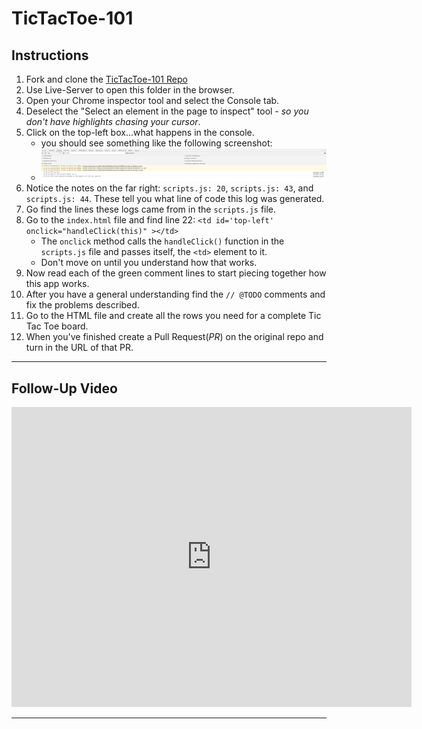 # TicTacToe-101

## Instructions

1. Fork and clone the [TicTacToe-101 Repo](https://github.com/AustinCodingAcademy/TicTacToe-101)
1. Use Live-Server to open this folder in the browser.
1. Open your Chrome inspector tool and select the Console tab.
1. Deselect the "Select an element in the page to inspect" tool - *so you don't have highlights chasing your cursor*.
1. Click on the top-left box...what happens in the console.
    * you should see something like the following screenshot:
    * ![Console-Tab-Example](./images/Console-Tab-Example.png)
1. Notice the notes on the far right: `scripts.js: 20`, `scripts.js: 43`, and `scripts.js: 44`. These tell you what line of code this log was generated.
1. Go find the lines these logs came from in the `scripts.js` file.
1. Go to the `index.html` file and find line 22: `<td id='top-left' onclick="handleClick(this)" ></td>`
    * The `onclick` method calls the `handleClick()` function in the `scripts.js` file and passes itself, the `<td>` element to it.
    * Don't move on until you understand how that works.
1. Now read each of the green comment lines to start piecing together how this app works.
1. After you have a general understanding find the `// @TODO` comments and fix the problems described.
1. Go to the HTML file and create all the rows you need for a complete Tic Tac Toe board.
1. When you've finished create a Pull Request(*PR*) on the original repo and turn in the URL of that PR.

*******

## Follow-Up Video

<iframe src="https://player.vimeo.com/video/395004475" width="640" height="480" frameborder="0" allow="autoplay; fullscreen" allowfullscreen></iframe>

*******
